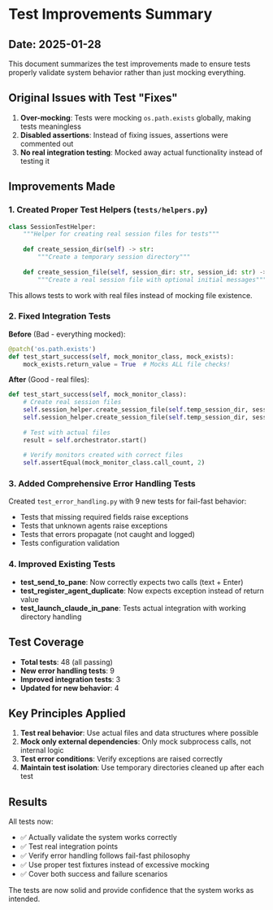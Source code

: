 # Test Improvements Summary

## Date: 2025-01-28

This document summarizes the test improvements made to ensure tests properly validate system behavior rather than just mocking everything.

## Original Issues with Test "Fixes"

1. **Over-mocking**: Tests were mocking `os.path.exists` globally, making tests meaningless
2. **Disabled assertions**: Instead of fixing issues, assertions were commented out
3. **No real integration testing**: Mocked away actual functionality instead of testing it

## Improvements Made

### 1. Created Proper Test Helpers (`tests/helpers.py`)

```python
class SessionTestHelper:
    """Helper for creating real session files for tests"""
    
    def create_session_dir(self) -> str:
        """Create a temporary session directory"""
        
    def create_session_file(self, session_dir: str, session_id: str) -> str:
        """Create a real session file with optional initial messages"""
```

This allows tests to work with real files instead of mocking file existence.

### 2. Fixed Integration Tests

**Before** (Bad - everything mocked):
```python
@patch('os.path.exists')
def test_start_success(self, mock_monitor_class, mock_exists):
    mock_exists.return_value = True  # Mocks ALL file checks!
```

**After** (Good - real files):
```python
def test_start_success(self, mock_monitor_class):
    # Create real session files
    self.session_helper.create_session_file(self.temp_session_dir, session_id1)
    self.session_helper.create_session_file(self.temp_session_dir, session_id2)
    
    # Test with actual files
    result = self.orchestrator.start()
    
    # Verify monitors created with correct files
    self.assertEqual(mock_monitor_class.call_count, 2)
```

### 3. Added Comprehensive Error Handling Tests

Created `test_error_handling.py` with 9 new tests for fail-fast behavior:
- Tests that missing required fields raise exceptions
- Tests that unknown agents raise exceptions
- Tests that errors propagate (not caught and logged)
- Tests configuration validation

### 4. Improved Existing Tests

- **test_send_to_pane**: Now correctly expects two calls (text + Enter)
- **test_register_agent_duplicate**: Now expects exception instead of return value
- **test_launch_claude_in_pane**: Tests actual integration with working directory handling

## Test Coverage

- **Total tests**: 48 (all passing)
- **New error handling tests**: 9
- **Improved integration tests**: 3
- **Updated for new behavior**: 4

## Key Principles Applied

1. **Test real behavior**: Use actual files and data structures where possible
2. **Mock only external dependencies**: Only mock subprocess calls, not internal logic
3. **Test error conditions**: Verify exceptions are raised correctly
4. **Maintain test isolation**: Use temporary directories cleaned up after each test

## Results

All tests now:
- ✅ Actually validate the system works correctly
- ✅ Test real integration points
- ✅ Verify error handling follows fail-fast philosophy
- ✅ Use proper test fixtures instead of excessive mocking
- ✅ Cover both success and failure scenarios

The tests are now solid and provide confidence that the system works as intended.